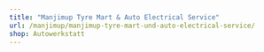 ```yaml
---
title: "Manjimup Tyre Mart & Auto Electrical Service"
url: /manjimup/manjimup-tyre-mart-und-auto-electrical-service/
shop: Autowerkstatt
---
```

